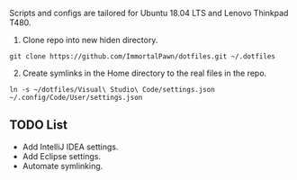Scripts and configs are tailored for Ubuntu 18.04 LTS and Lenovo Thinkpad T480.
<br>
1. Clone repo into new hiden directory.
```
git clone https://github.com/ImmortalPawn/dotfiles.git ~/.dotfiles
```
2. Create symlinks in the Home directory to the real files in the repo.
```
ln -s ~/dotfiles/Visual\ Studio\ Code/settings.json ~/.config/Code/User/settings.json
```
## TODO List
* Add IntelliJ IDEA settings.
* Add Eclipse settings.
* Automate symlinking.
